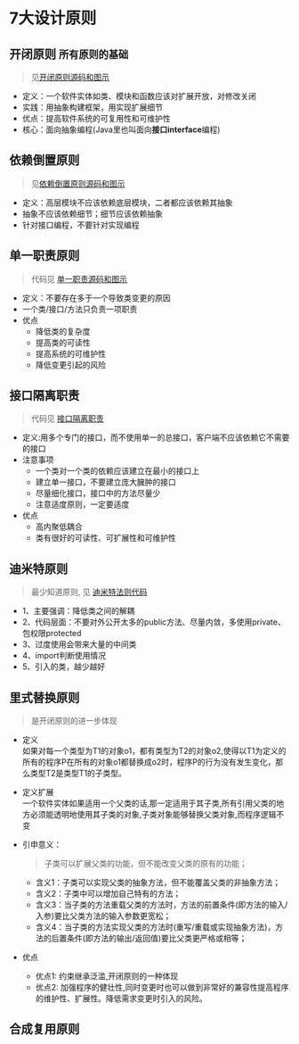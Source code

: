 # 7大设计原则

## 开闭原则 `所有原则的基础`

> 见[开闭原则源码和图示](p01openclose)

+ 定义：一个软件实体如类、模块和函数应该对扩展开放，对修改关闭
+ 实践：用抽象构建框架，用实现扩展细节
+ 优点：提高软件系统的可复用性和可维护性
+ 核心：面向抽象编程(Java里也叫面向**接口interface**编程)

## 依赖倒置原则

> 见[依赖倒置原则源码和图示](p02dependenceinversion)

+ 定义：高层模块不应该依赖底层模块，二者都应该依赖其抽象
+ 抽象不应该依赖细节；细节应该依赖抽象
+ 针对接口编程，不要针对实现编程

## 单一职责原则

> 代码见 [单一职责源码和图示](p03singleresponsibility)

+ 定义：不要存在多于一个导致类变更的原因
+ 一个类/接口/方法只负责一项职责
+ 优点
  + 降低类的复杂度
  + 提高类的可读性
  + 提高系统的可维护性
  + 降低变更引起的风险
  
## 接口隔离职责

> 代码见 [接口隔离职责](p04interfacesegregation)

+ 定义:用多个专门的接口，而不使用单一的总接口，客户端不应该依赖它不需要的接口
+ 注意事项
  + 一个类对一个类的依赖应该建立在最小的接口上
  + 建立单一接口，不要建立庞大臃肿的接口
  + 尽量细化接口，接口中的方法尽量少
  + 注意适度原则，一定要适度
+ 优点
  + 高内聚低耦合
  + 类有很好的可读性、可扩展性和可维护性


## 迪米特原则 

> 最少知道原则, 见 [迪米特法则代码](p05demeter)

+ 1、主要强调：降低类之间的解耦
+ 2、代码层面：不要对外公开太多的public方法、尽量内敛，多使用private、包权限protected
+ 3、过度使用会带来大量的中间类
+ 4、import判断使用情况
+ 5、引入的类，越少越好

## 里式替换原则

> 是开闭原则的进一步体现

+ 定义  
  如果对每一个类型为T1的对象o1，都有类型为T2的对象o2,使得以T1为定义的所有的程序P在所有的对象o1都替换成o2时，程序P的行为没有发生变化，那么类型T2是类型T1的子类型。
 
+ 定义扩展  
  一个软件实体如果适用一个父类的话,那一定适用于其子类,所有引用父类的地方必须能透明地使用其子类的对象,子类对象能够替换父类对象,而程序逻辑不变
  
+ 引申意义：  
  > 子类可以扩展父类的功能，但不能改变父类的原有的功能；
  + 含义1：子类可以实现父类的抽象方法，但不能覆盖父类的非抽象方法；
  + 含义2：子类中可以增加自己特有的方法；
  + 含义3：当子类的方法重载父类的方法时，方法的前置条件(即方法的输入/入参)要比父类方法的输入参数更宽松；
  + 含义4：当子类的方法实现父类的方法时(重写/重载或实现抽象方法)，方法的后置条件(即方法的输出/返回值)要比父类更严格或相等；

+ 优点  
  + 优点1: 约束继承泛滥,开闭原则的一种体现
  + 优点2: 加强程序的健壮性,同时变更时也可以做到非常好的兼容性提高程序的维护性、扩展性。降低需求变更时引入的风险。
## 合成复用原则
